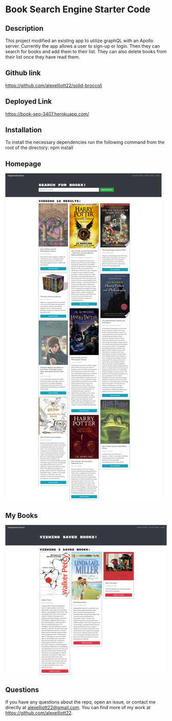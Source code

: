 # Book Search Engine Starter Code

  ## Description
  This project modified an existing app to utilize graphQL with an Apollo server. Currently the app allows a user to sign-up or login. Then they can search for books and add them to their list. They can also delete books from their list once they have read them.

  ## Github link
  <https://github.com/alexelliott22/solid-broccoli>

## Deployed Link
<https://book-seo-3407.herokuapp.com/>



  ## Installation

  To install the necessary dependencies run the following command from the root of the directory:
  npm install


## Homepage
![Homepage](client/public/imgs/book-seo-3407.herokuapp.com_%20(1).png)

## My Books
![my Books](client\public\imgs\book-seo-3407.herokuapp.com_%20(2).png)


  ## Questions 
  If you have any questions about the repo, open an issue, or contact me directly at <alexelliott22@gmail.com>. You can find more of my work at <https://github.com/alexelliott22>.
